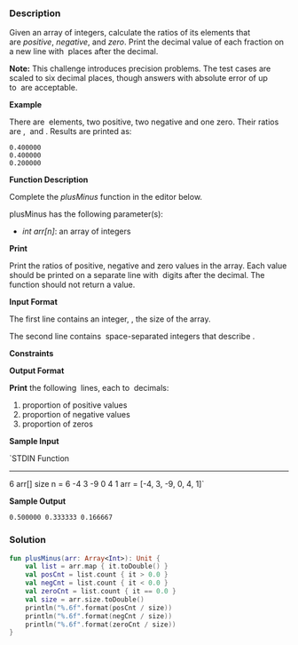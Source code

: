 ### Description

Given an array of integers, calculate the ratios of its elements that are *positive*, *negative*, and *zero*. Print the decimal value of each fraction on a new line with  places after the decimal.

**Note:** This challenge introduces precision problems. The test cases are scaled to six decimal places, though answers with absolute error of up to  are acceptable.

**Example**

There are  elements, two positive, two negative and one zero. Their ratios are ,  and . Results are printed as:

```
0.400000
0.400000
0.200000

```

**Function Description**

Complete the *plusMinus* function in the editor below.

plusMinus has the following parameter(s):

- *int arr[n]*: an array of integers

**Print**

Print the ratios of positive, negative and zero values in the array. Each value should be printed on a separate line with  digits after the decimal. The function should not return a value.

**Input Format**

The first line contains an integer, , the size of the array.

The second line contains  space-separated integers that describe .

**Constraints**

**Output Format**

**Print** the following  lines, each to  decimals:

1. proportion of positive values
2. proportion of negative values
3. proportion of zeros

**Sample Input**

`STDIN           Function
-----           --------
6               arr[] size n = 6
-4 3 -9 0 4 1   arr = [-4, 3, -9, 0, 4, 1]`

**Sample Output**

`0.500000
0.333333
0.166667`

### Solution

```kotlin
fun plusMinus(arr: Array<Int>): Unit {
    val list = arr.map { it.toDouble() }
    val posCnt = list.count { it > 0.0 }
    val negCnt = list.count { it < 0.0 }
    val zeroCnt = list.count { it == 0.0 }
    val size = arr.size.toDouble()
    println("%.6f".format(posCnt / size))
    println("%.6f".format(negCnt / size))
    println("%.6f".format(zeroCnt / size))
}
```
